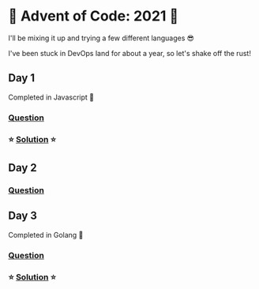 # 🎄 Advent of Code: 2021 🎄

I'll be mixing it up and trying a few different languages 😎

I've been stuck in DevOps land for about a year, so let's shake off the rust!

## Day 1

Completed in Javascript 💛

### [Question](https://adventofcode.com/2021/day/1)
### ⭐ [Solution](./1) ⭐

## Day 2

### [Question](https://adventofcode.com/2021/day/2)

## Day 3

Completed in Golang 💙

### [Question](https://adventofcode.com/2021/day/3)
### ⭐ [Solution](./3) ⭐